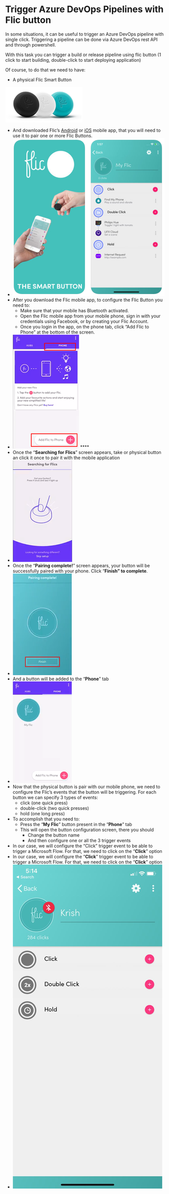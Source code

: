 # Trigger Azure DevOps Pipelines with Flic button

In some situations, it can be useful to trigger an Azure DevOps pipeline with single click. Triggering a pipeline can be done via Azure DevOps rest API and through powershell.

With this task you can trigger a build or release pipeline using flic button \(1 click to start building, double-click to start deploying application\)

Of course, to do that we need to have:

* A physical Flic Smart Button

![](../.gitbook/assets/image%20%2812%29.png) 

*  And downloaded Flic’s [Android](https://play.google.com/store/apps/details?id=io.flic.app) or [iOS](https://itunes.apple.com/us/app/flic-app/id977593793?ls=1&mt=8) mobile app, that you will need to use it to pair one or more Flic Buttons.
* ![](../.gitbook/assets/image%20%283%29.png) 
* After you download the Flic mobile app, to configure the Flic Button you need to:
  * Make sure that your mobile has Bluetooth activated.
  * Open the Flic mobile app from your mobile phone, sign in with your credentials using Facebook, or by creating your Flic Account.
  * Once you login in the app, on the phone tab, click “Add Flic to Phone” at the bottom of the screen.
* ![](../.gitbook/assets/image%20%281%29.png) ****
* Once the “**Searching for Flics**” screen appears, take or physical button an click it once to pair it with the mobile application
* ![](../.gitbook/assets/image%20%2819%29.png) 
* Once the “**Pairing complete!**” screen appears, your button will be successfully paired with your phone. Click “**Finish” to complete**.
* ![](../.gitbook/assets/image%20%2820%29.png) 
* And a button will be added to the “**Phone**” tab
* ![](../.gitbook/assets/image%20%2817%29.png) 
* Now that the physical button is pair with our mobile phone, we need to configure the Flic’s events that the button will be triggering. For each button we can specify 3 types of events:
  * click \(one quick press\)
  * double-click \(two quick presses\)
  * hold \(one long press\)
* To accomplish that you need to:
  * Press the “**My Flic**” button present in the “**Phone**” tab
  * This will open the button configuration screen, there you should
    * Change the button name
    * And then configure one or all the 3 trigger events
* In our case, we will configure the “Click” trigger event to be able to trigger a Microsoft Flow. For that, we need to click on the “**Click**” option
* In our case, we will configure the “**Click**” trigger event to be able to trigger a Microsoft Flow. For that, we need to click on the “**Click**” option
* ![](../.gitbook/assets/image%20%2814%29.png) 





